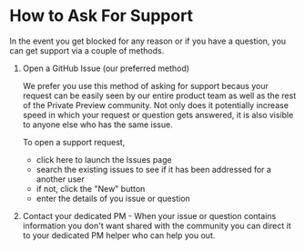 # How to Ask For Support

In the event you get blocked for any reason or if you have a question, you can get support via a couple of methods. 

1. Open a GitHub Issue (our preferred method)

	We prefer you use this method of asking for support becaus your request can be easily seen by our entire product team as well as the rest of the Private Preview community. Not only does it potentially increase speed in which your request or question gets answered, it is also visible to anyone else who has the same issue.

	To open a support request, 

	- click here to launch the Issues page
	- search the existing issues to see if it has been addressed for a another user
	- if not, click the "New" button
	- enter the details of you issue or question

2. Contact your dedicated PM - When your issue or question contains information you don't want shared with the community you can direct it to your dedicated PM helper who can help you out.